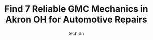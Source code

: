 ---
layout: ampstory
image: https://images.unsplash.com/photo-1580654712603-eb43273aff33?ixlib=rb-4.0.3&ixid=MnwxMjA3fDB8MHxwaG90by1wYWdlfHx8fGVufDB8fHx8&auto=format&fit=crop&w=640&h=853&q=80
author: techidn
featured: false
description: When it comes to maintaining and repairing your vehicle in Akron  OH, USA, you deserve nothing but the best. Thats why the 7 best GMC Mechanic in the area are here to offer their expertise,
title: Find 7 Reliable GMC Mechanics in Akron  OH for Automotive Repairs
cover:
   title: Find 7 Reliable GMC Mechanics in Akron  OH for Automotive Repairs
   subtitle: Rickpate
   background: https://images.unsplash.com/photo-1580654712603-eb43273aff33?ixlib=rb-4.0.3&ixid=MnwxMjA3fDB8MHxwaG90by1wYWdlfHx8fGVufDB8fHx8&auto=format&fit=crop&w=640&h=853&q=80

pages: 
 - layout: thirds
   top: <h1>#1 Millennium Transmission & Auto Care</h1>
   bottom: "<p>We travelled from Michigan to Ohio to purchase a specific vehicle from a dealer in the area (Drive motor Cars). We set up an appointment with Millenium to have it inspect</p>"
   background: https://www.knot35.com/toplist/wp-content/uploads/2023/06/best-gmc-mechanic-1-in-akron-oh-1685836823.jpeg
   backgroundblur: true
 - layout: thirds
   top: <h1>#2 Coles Garage, Inc.</h1>
   bottom: "<p>876 S Arlington St, Akron, OH 44306, United States</p>"
   background: https://www.knot35.com/toplist/wp-content/uploads/2023/06/best-gmc-mechanic-2-in-akron-oh-1685836823.jpeg
   cta:
      link: https://www.knot35.com/toplist/find-7-reliable-gmc-mechanics-in-akron-oh-for-automotive-repairs/
      text: Find 7 Reliable GMC Mechanics in Akron  OH for Automotive Repairs
 - layout: thirds
   top: <h1>#3 VanDevere Chevy Service</h1>
   bottom: "<p>1490 Vernon Odom Blvd, Akron, OH 44320, United States</p>"
   background: https://www.knot35.com/toplist/wp-content/uploads/2023/06/best-gmc-mechanic-3-in-akron-oh-1685836823.jpeg
   cta:
      link: https://www.knot35.com/toplist/find-7-reliable-gmc-mechanics-in-akron-oh-for-automotive-repairs/
      text: Find 7 Reliable GMC Mechanics in Akron  OH for Automotive Repairs
 - layout: thirds
   top: <h1>#4 Kenmore Automotive</h1>
   bottom: "<p>1554 Kenmore Blvd, Akron, OH 44314, United States</p>"
   background: https://images.unsplash.com/photo-1534312527009-56c7016453e6?ixlib=rb-4.0.3&ixid=MnwxMjA3fDB8MHxwaG90by1wYWdlfHx8fGVufDB8fHx8&auto=format&fit=crop&w=640&h=853&q=80
   cta:
      link: https://www.knot35.com/toplist/find-7-reliable-gmc-mechanics-in-akron-oh-for-automotive-repairs/
      text: Find 7 Reliable GMC Mechanics in Akron  OH for Automotive Repairs
 - layout: thirds
   top: <h1>#5 Reeves Auto Services</h1>
   bottom: "<p>2124 E Market St, Akron, OH 44312, United States</p>"
   background: https://images.unsplash.com/photo-1604871000636-074fa5117945?ixlib=rb-4.0.3&ixid=MnwxMjA3fDB8MHxwaG90by1wYWdlfHx8fGVufDB8fHx8&auto=format&fit=crop&w=640&h=853&q=80
   cta:
      link: https://www.knot35.com/toplist/find-7-reliable-gmc-mechanics-in-akron-oh-for-automotive-repairs/
      text: Find 7 Reliable GMC Mechanics in Akron  OH for Automotive Repairs
 - layout: thirds
   top: <h1>#6 Long & Sons Automotive</h1>
   bottom: "<p>730 N Main St, Akron, OH 44310, United States</p>"
   background: https://images.unsplash.com/photo-1564951434112-64d74cc2a2d7?ixlib=rb-4.0.3&ixid=MnwxMjA3fDB8MHxwaG90by1wYWdlfHx8fGVufDB8fHx8&auto=format&fit=crop&w=640&h=853&q=80
   cta:
      link: https://www.knot35.com/toplist/find-7-reliable-gmc-mechanics-in-akron-oh-for-automotive-repairs/
      text: Find 7 Reliable GMC Mechanics in Akron  OH for Automotive Repairs
 - layout: thirds
   top: <h1>#7 Buick-GMC Service Center at Toth</h1>
   bottom: "<p>3300 S Arlington Rd, Akron, OH 44312, United States</p>"
   background: https://plus.unsplash.com/premium_photo-1664640458616-3c74f8cb4589?ixlib=rb-4.0.3&ixid=MnwxMjA3fDB8MHxwaG90by1wYWdlfHx8fGVufDB8fHx8&auto=format&fit=crop&w=640&h=853&q=80
   cta:
      link: https://www.knot35.com/toplist/find-7-reliable-gmc-mechanics-in-akron-oh-for-automotive-repairs/
      text: Find 7 Reliable GMC Mechanics in Akron  OH for Automotive Repairs
 - layout: thirds
   middle: Continue reading...
   background: https://images.unsplash.com/photo-1549241520-425e3dfc01cb?ixlib=rb-4.0.3&ixid=MnwxMjA3fDB8MHxwaG90by1wYWdlfHx8fGVufDB8fHx8&auto=format&fit=crop&w=640&h=853&q=80
   cta:
      link: https://www.knot35.com/toplist/find-7-reliable-gmc-mechanics-in-akron-oh-for-automotive-repairs/
      text: Find 7 Reliable GMC Mechanics in Akron  OH for Automotive Repairs
      
---